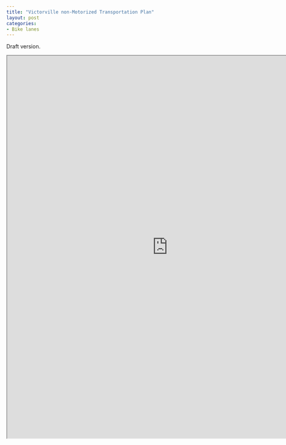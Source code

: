 ```yaml
---
title: "Victorville non-Motorized Transportation Plan"
layout: post
categories:
- Bike lanes
---
```


Draft version.

<iframe class="scribd_iframe_embed" data-aspect-ratio="1.293791574279379" height="1000" id="250093568" loading="lazy" scrolling="no" src="https://www.scribd.com/embeds/250093568/content" title="2010 Victorville Non-Motorized Transportation Plan" width="840"></iframe><script type="text/javascript">          (function() { var scribd = document.createElement("script"); scribd.type = "text/javascript"; scribd.async = true; scribd.src = "https://www.scribd.com/javascripts/embed_code/inject.js"; var s = document.getElementsByTagName("script")[0]; s.parentNode.insertBefore(scribd, s); })()        </script>